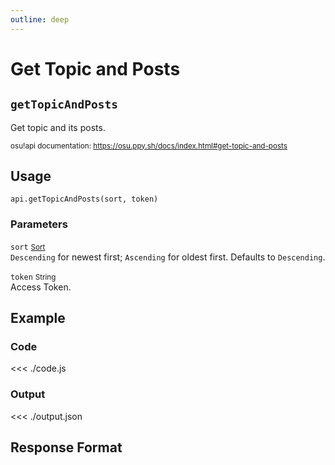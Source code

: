 ```yaml
---
outline: deep
---
```


# Get Topic and Posts <Badge type="info" text="GET"/>

## `getTopicAndPosts`

Get topic and its posts.

<small>osu!api documentation: https://osu.ppy.sh/docs/index.html#get-topic-and-posts</small>

## Usage

`api.getTopicAndPosts(sort, token)`

### Parameters

`sort` <small>[Sort](../../types/sort)</small> <Badge type="tip" text="optional" /><br>
`Descending` for newest first; `Ascending` for oldest first. Defaults to `Descending`.

`token` <small>String</small><br>
Access Token.

## Example

### Code
<<< ./code.js

### Output
<<< ./output.json

## Response Format

<!--@include: ./response.md-->